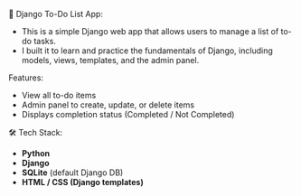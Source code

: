 🚀 Django To-Do List App: 

- This is a simple Django web app that allows users to manage a list of to-do tasks.  
- I built it to learn and practice the fundamentals of Django, including models, views, templates, and the admin panel.

Features: 
- View all to-do items
- Admin panel to create, update, or delete items
- Displays completion status (Completed / Not Completed)

🛠️ Tech Stack: 
- **Python**
- **Django**
- **SQLite** (default Django DB)
- **HTML / CSS (Django templates)**

